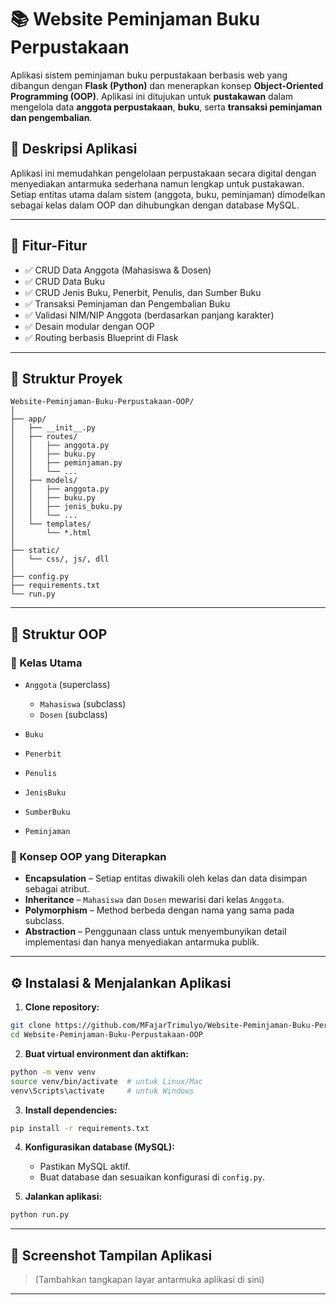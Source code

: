 # 📚 Website Peminjaman Buku Perpustakaan

Aplikasi sistem peminjaman buku perpustakaan berbasis web yang dibangun dengan **Flask (Python)** dan menerapkan konsep **Object-Oriented Programming (OOP)**. Aplikasi ini ditujukan untuk **pustakawan** dalam mengelola data **anggota perpustakaan**, **buku**, serta **transaksi peminjaman dan pengembalian**.

## 📖 Deskripsi Aplikasi

Aplikasi ini memudahkan pengelolaan perpustakaan secara digital dengan menyediakan antarmuka sederhana namun lengkap untuk pustakawan. Setiap entitas utama dalam sistem (anggota, buku, peminjaman) dimodelkan sebagai kelas dalam OOP dan dihubungkan dengan database MySQL.

---

## 🚀 Fitur-Fitur

* ✅ CRUD Data Anggota (Mahasiswa & Dosen)
* ✅ CRUD Data Buku
* ✅ CRUD Jenis Buku, Penerbit, Penulis, dan Sumber Buku
* ✅ Transaksi Peminjaman dan Pengembalian Buku
* ✅ Validasi NIM/NIP Anggota (berdasarkan panjang karakter)
* ✅ Desain modular dengan OOP
* ✅ Routing berbasis Blueprint di Flask

---

## 🧱 Struktur Proyek

```
Website-Peminjaman-Buku-Perpustakaan-OOP/
│
├── app/
│   ├── __init__.py
│   ├── routes/
│   │   ├── anggota.py
│   │   ├── buku.py
│   │   ├── peminjaman.py
│   │   └── ...
│   ├── models/
│   │   ├── anggota.py
│   │   ├── buku.py
│   │   ├── jenis_buku.py
│   │   └── ...
│   └── templates/
│       └── *.html
│
├── static/
│   └── css/, js/, dll
│
├── config.py
├── requirements.txt
└── run.py
```

---

## 🧠 Struktur OOP

### 🔹 Kelas Utama

* `Anggota` (superclass)

  * `Mahasiswa` (subclass)
  * `Dosen` (subclass)
* `Buku`
* `Penerbit`
* `Penulis`
* `JenisBuku`
* `SumberBuku`
* `Peminjaman`

### 🔹 Konsep OOP yang Diterapkan

* **Encapsulation** – Setiap entitas diwakili oleh kelas dan data disimpan sebagai atribut.
* **Inheritance** – `Mahasiswa` dan `Dosen` mewarisi dari kelas `Anggota`.
* **Polymorphism** – Method berbeda dengan nama yang sama pada subclass.
* **Abstraction** – Penggunaan class untuk menyembunyikan detail implementasi dan hanya menyediakan antarmuka publik.

---

## ⚙️ Instalasi & Menjalankan Aplikasi

1. **Clone repository:**

```bash
git clone https://github.com/MFajarTrimulyo/Website-Peminjaman-Buku-Perpustakaan-OOP.git
cd Website-Peminjaman-Buku-Perpustakaan-OOP
```

2. **Buat virtual environment dan aktifkan:**

```bash
python -m venv venv
source venv/bin/activate  # untuk Linux/Mac
venv\Scripts\activate     # untuk Windows
```

3. **Install dependencies:**

```bash
pip install -r requirements.txt
```

4. **Konfigurasikan database (MySQL):**

   * Pastikan MySQL aktif.
   * Buat database dan sesuaikan konfigurasi di `config.py`.

5. **Jalankan aplikasi:**

```bash
python run.py
```

---

## 📸 Screenshot Tampilan Aplikasi

> (Tambahkan tangkapan layar antarmuka aplikasi di sini)

---
